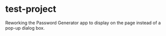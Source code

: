 # test-project
Reworking the Password Generator app to display on the page instead of a pop-up dialog box.
